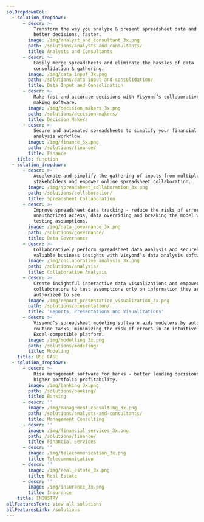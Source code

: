 ```yaml
---
solDropdownCol:
  - solution_dropdown:
      - descr: >-
          Transform the way you analyze & present spreadsheet data and make
          better decisions, faster.
        image: /img/analyst_and_consultant_3x.png
        path: /solutions/analysts-and-consultants/
        title: Analysts and Consultants
      - descr: >-
          Easily merge spreadsheets and eliminate the hassles of data
          consolidation & gathering.
        image: /img/data_input_3x.png
        path: /solutions/data-input-and-consolidation/
        title: Data Input and Consolidation
      - descr: >-
          Make fast and accurate decisions with Visyond’s collaborative decision
          making software.
        image: /img/decision_makers_3x.png
        path: /solutions/decision-makers/
        title: Decision Makers
      - descr: >-
          Secure and automated spreadsheets to simplify your financial data
          analysis workflow.
        image: /img/finance_3x.png
        path: /solutions/finance/
        title: Finance
    title: function
  - solution_dropdown:
      - descr: >-
          Accelerate and simplify the gathering of inputs from multiple
          stakeholders and empower online spreadsheet collaboration.
        image: /img/spreadsheet_collaboration_3x.png
        path: /solutions/collaboration/
        title: Spreadsheet Collaboration
      - descr: >-
          Improve spreadsheet data tracking - reduce the risks of errors,
          unauthorized access, data overriding and breaking the model while
          testing assumptions.
        image: /img/data_governance_3x.png
        path: /solutions/governance/
        title: Data Governance
      - descr: >-
          Collaboratively perform spreadsheet data analysis and securely share
          valuable business insights with Visyond’s data analysis software.
        image: /img/collaborative_analysis_3x.png
        path: /solutions/analysis/
        title: Collaborative Analysis
      - descr: >-
          Create insightful interactive data visualizations and empower
          collaborators to test assumptions only on information they are
          authorized to see.
        image: /img/report_presentation_visualization_3x.png
        path: /solutions/presentation/
        title: 'Reports, Presentations and Visualizations'
      - descr: >-
          Visyond’s spreadsheet modeling software aids modelers by automating
          routine tasks, minimizing the risk of errors in an intuitive
          Excel-compatible platform.
        image: /img/modelling_3x.png
        path: /solutions/modeling/
        title: Modeling
    title: USE CASE
  - solution_dropdown:
      - descr: >-
          Risk management software for banks - better lending decisions and
          higher portfolio profitability.
        image: /img/banking_3x.png
        path: /solutions/banking/
        title: Banking
      - descr: ''
        image: /img/management_consulting_3x.png
        path: /solutions/analysts-and-consultants/
        title: Management Consulting
      - descr: ''
        image: /img/financial_services_3x.png
        path: /solutions/finance/
        title: Financial Services
      - descr: ''
        image: /img/telecommunication_3x.png
        title: Telecommunication
      - descr: ''
        image: /img/real_estate_3x.png
        title: Real Estate
      - descr: ''
        image: /img/insurance_3x.png
        title: Insurance
    title: INDUSTRY
allFeaturesText: View all solutions
allFeaturesLink: /solutions
---
```


